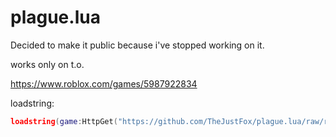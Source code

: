 # plague.lua
Decided to make it public because i've stopped working on it.

works only on t.o.

https://www.roblox.com/games/5987922834

loadstring:
```lua
loadstring(game:HttpGet("https://github.com/TheJustFox/plague.lua/raw/refs/heads/main/new.lua"))()
```
